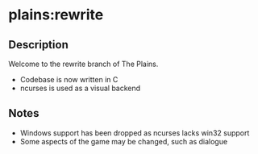 # plains:rewrite

## Description

Welcome to the rewrite branch of The Plains.

- Codebase is now written in C
- ncurses is used as a visual backend

## Notes

- Windows support has been dropped as ncurses lacks win32 support
- Some aspects of the game may be changed, such as dialogue
